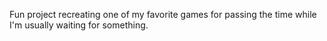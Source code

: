 Fun project recreating one of my favorite games for passing the time while I'm usually waiting for something.